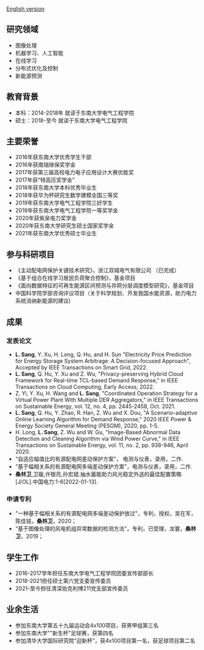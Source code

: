 [English version](http://sanglinwei.com/sanglinwei21/)
## 研究领域
- 图像处理
- 机器学习、人工智能
- 在线学习
- 分布式优化及控制
- 新能源预测

## 教育背景
- 本科：2014-2018年 就读于东南大学电气工程学院
- 硕士：2018-至今 就读于东南大学电气工程学院

## 主要荣誉
- 2016年获东南大学优秀学生干部
- 2016年获南瑞继保奖学金
- 2017年获第三届高校电力电子应用设计大赛优胜奖
- 2017年获“特高压奖学金”
- 2018年获东南大学本科优秀毕业生
- 2018年获华为杯研究生数学建模全国三等奖
- 2019年获东南大学电气工程学院三好学生
- 2019年获东南大学电气工程学院一等奖学金
- 2020年获紫泉电力奖学金
- 2020年获东南大学研究生硕士国家奖学金
- 2021年获东南大学优秀硕士毕业生

## 参与科研项目
- 《主动配电网保护关键技术研究》，浙江双城电气有限公司 （已完成）
- 《基于组合在线学习居民负荷聚合控制》，基金项目
- 《面向数据特征的可再生能源区间预测与并网分层调度模型研究》，基金项目
- 中国科学院学部咨询评议项目（关于科学规划、开发我国水能资源，助力电力系统消纳新能源的建议)

## 成果
### 发表论文
- **L. Sang**, Y. Xu, H. Long, Q. Hu, and H. Sun "Electricity Price Prediction for Energy Storage
System Arbitrage: A Decision-focused Approach", Accepted by IEEE Transactions on Smart Grid, 2022.
- **L. Sang**, Q. Hu, Y. Xu and Z. Wu, "Privacy-preserving Hybrid Cloud Framework for Real-time TCL-based Demand Response," in IEEE Transactions on Cloud Computing, Early Access, 2022.
- Z. Yi, Y. Xu, H. Wang and **L. Sang**, "Coordinated Operation Strategy for a Virtual Power Plant With Multiple DER Aggregators," in IEEE Transactions on Sustainable Energy, vol. 12, no. 4, pp. 2445-2458, Oct. 2021.
- **L. Sang**, Q. Hu, Y. Zhao, R. Han, Z. Wu and X. Dou, "A Scenario-adaptive Online Learning Algorithm for Demand Response," 2020 IEEE Power & Energy Society General Meeting (PESGM), 2020, pp. 1-5.
- H. Long, **L. Sang**, Z. Wu and W. Gu, "Image-Based Abnormal Data Detection and Cleaning Algorithm via Wind Power Curve," in IEEE Transactions on Sustainable Energy, vol. 11, no. 2, pp. 938-946, April 2020.
- “自适应幅值比的有源配电网差动保护方案”， 电测与仪表，录用，二作.
- “基于幅相关系的有源配电网多端差动保护方案”，电测与仪表，录用，二作.
- **桑林卫**,卫璇,许银亮,孙宏斌.抽水蓄能助力风光稳定外送的最佳配置策略[J/OL].中国电力:1-6[2022-01-13].

### 申请专利
- "一种基于幅相关系的有源配电网多端差动保护放过"，专利，授权，吴在军，陈佳铭，**桑林卫**，2020；
- “基于图像处理的风电机组异常数据的检测方法”，专利，已受理，龙寰，**桑林卫**，2019；

## 学生工作
- 2016-2017学年担任东南大学电气工程学院团委宣传部部长
- 2018-2021担任硕士第六党支委宣传委员
- 2021-至今担任清深伯克利博211党支部宣传委员

## 业余生活
- 参加东南大学第五十九届运动会4x100项目，获男甲组第三名
- 参加东南大学""新生杯"足球赛，获第四名
- 参加清华大学国际研究院“迎新杯”，获4x100项目第一名，获足球项目第二名
